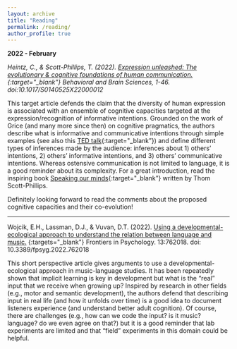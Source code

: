 ```yaml
---
layout: archive
title: "Reading"
permalink: /reading/
author_profile: true
---
```


**2022 - February**

*Heintz, C., & Scott-Phillips, T. (2022). [Expression unleashed: The evolutionary & cognitive foundations of human communication.](https://pubmed.ncbi.nlm.nih.gov/34983701/){:target="_blank"} Behavioral and Brain Sciences, 1-46. doi:10.1017/S0140525X22000012*

This target article defends the claim that the diversity of human expression is associated with an ensemble of cognitive capacities targeted at the expression/recognition of informative intentions. Grounded on the work of Grice (and many more since then) on cognitive pragmatics, the authors describe what is informative and communicative intentions through simple examples (see also this [TED talk](https://www.ted.com/talks/thom_scott_phillips_how_communication_makes_us_human){:target="_blank”}) and define different types of inferences made by the audience: inferences about 1) others’ intentions, 2) others’ informative intentions, and 3) others’ communicative intentions. Whereas ostensive communication is not limited to language, it is a good reminder about its complexity. For a great introduction, read the inspiring book [Speaking our minds](https://thomscottphillips.com/book/){:target="_blank”} written by Thom Scott-Phillips.

Definitely looking forward to read the comments about the proposed cognitive capacities and their co-evolution!

***

Wojcik, E.H., Lassman, D.J., & Vuvan, D.T. (2022). [Using a developmental-ecological approach to understand the relation between language and music.](https://www.frontiersin.org/articles/10.3389/fpsyg.2022.762018/full) {:targets="_blank"} Frontiers in Psychology. 13:762018. doi: 10.3389/fpsyg.2022.762018 

This short perspective article gives arguments to use a developmental-ecological approach in music-language studies. It has been repeatedly shown that implicit learning is key in development but what is the “real” input that we receive when growing up? Inspired by research in other fields (e.g., motor and semantic development), the authors defend that describing input in real life (and how it unfolds over time) is a good idea to document listeners experience (and understand better adult cognition). Of course, there are challenges (e.g., how can we code the input? is it music? language? do we even agree on that?) but it is a good reminder that lab experiments are limited and that “field” experiments in this domain could be helpful.

